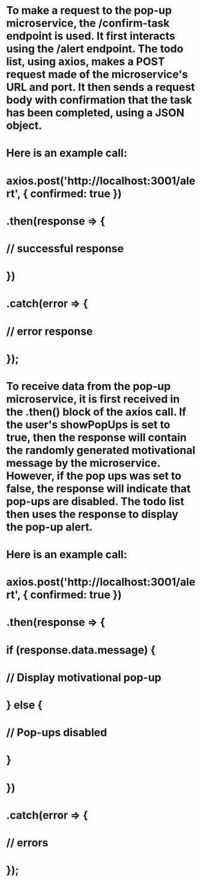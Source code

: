 # To make a request to the pop-up microservice, the /confirm-task endpoint is used. It first interacts using the /alert endpoint. The todo list, using axios, makes a POST request made of the microservice's URL and port. It then sends a request body with confirmation that the task has been completed, using a JSON object.
# Here is an example call:
# axios.post('http://localhost:3001/alert', { confirmed: true })
#     .then(response => {
#         // successful response
#     })
#     .catch(error => {
#         // error response
#     });
#
# To receive data from the pop-up microservice, it is first received in the .then() block of the axios call. If the user's showPopUps is set to true, then the response will contain the randomly generated motivational message by the microservice. However, if the pop ups was set to false, the response will indicate that pop-ups are disabled. The todo list then uses the response to display the pop-up alert.
# Here is an example call:
# axios.post('http://localhost:3001/alert', { confirmed: true })
#     .then(response => {
#         if (response.data.message) {
#             // Display motivational pop-up
#         } else {
#             // Pop-ups disabled
#         }
#     })
#     .catch(error => {
#         // errors
#     });
